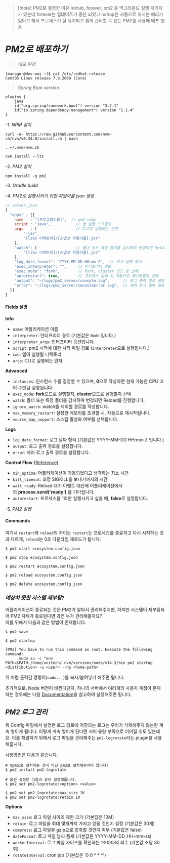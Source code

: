 > [!note] PM2로 결정한 이유
>  nohub, forever, pm2 등 백그라운드 실행 패키지가 있는데 forever는 업데이트가 중단 되었고 nohup은 자동으로 꺼지는 에러가 있다고 해서 프로세스가 잘 유지되고 쉽게 관리할 수 있는 PM2를 사용해 배포 했음
# _PM2로 배포하기_

> _배포 환경_
```
[manager@dev-was ~]$ cat /etc/redhat-release
CentOS Linux release 7.9.2009 (Core)
```

> _Spring Boot version_
```
plugins {  
    java  
    id("org.springframework.boot") version "3.2.1"  
    id("io.spring.dependency-management") version "1.1.4"  
}
```

-1. _NPM 설치_
```null
curl -o- https://raw.githubusercontent.com/nvm-sh/nvm/v0.34.0/install.sh | bash

. ~/.nvm/nvm.sh

nvm install --lts
```

-2. _PM2 설치_
```null
npm install -g pm2
```

-3. _Gradle build_

-4. _PM2로 실행시키기 위한 파일이름.json 생성_
```javascript
// server.json
{
  "apps" : [{
	name   : "[프로그램이름]",  // pm2 name
	script : "java",           // 앱 실행 스크립트
	args   : [                 // CLI로 실행되는 인자
		"-jar",
		"[libs 디렉토리]/[스냅샷 파일이름].jar"
	],
	"watch": [                 // 폴더 또는 특정 폴더를 감시하여 변경되면 Reload를 진행
		"[libs 디렉토리]/[스냅샷 파일이름].jar"
	],
	"log_date_format": "YYYY-MM-DD HH:mm Z",  // 로그 날짜 형식
	"exec_interpreter": "",     // 인터프리터 경로
	"exec_mode": "fork",        // fork, cluster 모드 중 선택
	"autorestart": true,        // 프로세스 실패 시 자동으로 재시작할지 선택
	"output": "~/logs/pm2_server/console.log",      // 로그 출력 경로 설정
	"error": "~/logs/pm2_server/consoleError.log",  // 에러 로그 출력 경로 설정
  }]
}
```
#### Fields 설명

**Info**
- `name`: 어플리케이션 이름
- `interpreter`: 인터프리터 경로 (기본값은 `Node` 입니다.)
- `interpreter_args`: 인터프리터 옵션입니다.
- `script`: pm2 시작에 대한 시작 파일 경로 (`interpreter`으로 실행됩니다.)
- `cwd`: 앱이 실행될 디렉토리
- `args`: CLI로 실행되는 인자

**Advanced**
- `instances`: 인스턴스 수를 결정할 수 있으며, **0**으로 작성하면 현재 가능한 CPU 코어 수만큼 실행됩니다.
- `exec_mode`: **fork**모드로 실행할지, **cluster**모드로 실행할지 선택
- `watch`: 폴더 또는 특정 폴더를 감시하여 변경되면 Reload를 진행합니다.
- `ignore_watch`: watch를 제외할 경로를 작성합니다.
- `max_memory_restart`: 설정한 메모리를 초과할 시, 자동으로 재시작됩니다.
- `source_map_support`: 소스맵 활성화 여부를 선택합니다.

**Logs**
- `log_date_format`: 로그 날짜 형식 (기본값은 YYYY-MM-DD HH:mm Z 입니다.)
- `output`: 로그 출력 경로를 설정합니다.
- `error`: 에러 로그 출력 경로를 설정합니다.

**Control Flow** [(Reference)](https://pm2.keymetrics.io/docs/usage/signals-clean-restart/#cleaning-states-and-jobs)
- `min_uptime`: 어플리케이션이 가동되었다고 생각하는 최소 시간
- `kill_timeout`: 최정 SIGKILL을 보내기까지의 시간
- `wait_ready`: Reload 대기 이벤트 대신에 어플리케이션에서의 **process.send('ready')** 를 기다립니다.
- `autorestart`: 프로세스를 1회만 실행시키고 싶을 때, **false**로 설정합니다.

-5. _PM2 실행_
#### Commands

여기서 `restart`와 `reload`의 차이는 `restart`는 프로세스를 종료하고 다시 시작하는 것과 다르게, `reload`는 0초 다운타임 재로드가 됩니다.

```shell
$ pm2 start ecosystem.config.json

$ pm2 stop ecosystem.config.json

$ pm2 restart ecosystem.config.json

$ pm2 reload ecosystem.config.json

$ pm2 delete ecosystem.config.json
```

### _예상치 못한 시스템 재부팅?_

어플리케이션이 종료되는 것은 PM2가 알아서 관리해주지만, 하지만 시스템이 재부팅되어 PM2 자체가 종료된다면 과연 누가 관리해줄까요?  
이를 위해서 다음과 같은 방법이 존재합니다.

```shell
$ pm2 save

$ pm2 startup

[PM2] You have to run this command as root. Execute the following command:
      sudo su -c "env PATH=$PATH:/home/unitech/.nvm/versions/node/v14.3/bin pm2 startup <distribution> -u <user> --hp <home-path>
```

위 처럼 출력된 명령어(`sudo...`)를 복사/붙여넣기 해주면 됩니다.

추가적으로, Node 버전이 바뀐다던지, 하나의 서버에서 여러개의 사용자 계정이 존재하는 경우에는 다음 [Documentation](https://pm2.keymetrics.io/docs/usage/startup/)을 참고하여 설정해주면 됩니다.

## _PM2 로그 관리_

위 Config 파일에서 설정한 로그 경로에 저장되는 로그는 우리가 삭제해주지 않는한 계속 쌓이게 됩니다. 이렇게 계속 쌓이게 된다면 서버 용량 부족으로 이어질 수도 있는데요. 이를 해결하기 위해서 로그 파일을 관리해주는 `pm2-logrotate`라는 plugin을 사용해줍시다.

사용방법은 다음과 같습니다.

```shell
# npm으로 설치하는 것이 아닌 pm2로 설치해주어야 합니다!
$ pm2 install pm2-logrotate

# 옵션 설정은 다음과 같이 설정해줍니다.
$ pm2 set pm2-logrotate:<option> <value>

$ pm2 set pm2-logrotate:max_size 1K
$ pm2 set pm2-logrotate:retain 10
```

**Options**

- `max_size`: 로그 파일 사이즈 제한 크기 (기본값은 10M)
- `retain`: 로그 파일을 최대 몇개까지 가지고 있을 것인지 설정 (기본값은 30개)
- `compress`: 로그 파일을 gzip으로 압축할 것인지 여부 (기본값은 false)
- `dateFormat`: 로그 파일 날짜 폼새 (기본값은 YYYY-MM-DD_HH-mm-ss)
- `workerInterval`: 로그 파일 사이즈를 확인하는 1초마다의 회수 (기본값 초당 30회)
- `rotateInterval`: cron job (기본값은 '0 0 * * *')
